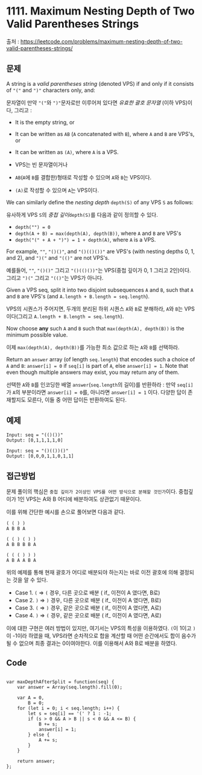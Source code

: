 # 1111.  Maximum Nesting Depth of Two Valid Parentheses Strings

출처 : https://leetcode.com/problems/maximum-nesting-depth-of-two-valid-parentheses-strings/

## 문제

A string is a  _valid parentheses string_ (denoted VPS) if and only if it consists of  `"("`  and  `")"`  characters only, and:

문자열이 만약 `"("`와 `")"`문자로만 이루어져 있다면 _유효한 괄호 문자열_ (이하 VPS)이다, 그리고 :

-   It is the empty string, or
-   It can be written as `AB` (`A` concatenated with `B`), where `A` and `B` are VPS's, or
-   It can be written as `(A)`, where `A` is a VPS.

- VPS는 빈 문자열이거나
- `AB`(`A`에 `B`를 결합한)형태로 작성할 수 있으며 `A`와 `B`는 VPS이다. 
- `(A)`로 작성할 수 있으며 `A`는 VPS이다. 

We can similarly define the  _nesting depth_  `depth(S)`  of any VPS  `S`  as follows:

유사하게 VPS `S`의 _중첩 깊이_`depth(S)`를 다음과 같이 정의할 수 있다. 

-   `depth("") = 0`
-   `depth(A + B) = max(depth(A), depth(B))`, where  `A`  and  `B`  are VPS's
-   `depth("(" + A + ")") = 1 + depth(A)`, where  `A`  is a VPS.

For example, `""`, `"()()"`, and `"()(()())"` are VPS's (with nesting depths 0, 1, and 2), and  `")("`  and  `"(()"`  are not VPS's.

예를들어, `""`, `"()()"` 그리고 `"()(()())"`는 VPS(중첩 깊이가 0, 1 그리고 2인)이다. 그리고 `")("` 그리고 `"(()"`는 VPS가 아니다.

Given a VPS  seq, split it into two disjoint subsequences  `A`  and  `B`, such that `A`  and  `B`  are VPS's (and `A.length + B.length = seq.length`).

VPS의 시퀀스가 주어지면, 두개의 분리된 하위 시퀀스 `A`와 `B`로 분해하라, `A`와 `B`는 VPS이다(그리고 `A.length + B.length = seq.length`). 

Now choose  **any**  such  `A`  and  `B`  such that `max(depth(A), depth(B))`  is the minimum possible value.

이제 `max(depth(A), depth(B))`를 가능한 최소 값으로 하는 `A`와 `B`를 선택하라.

Return an  `answer`  array (of length  `seq.length`) that encodes such a choice of  `A`  and  `B`: `answer[i] = 0`  if  `seq[i]`  is part of  `A`, else  `answer[i] = 1`. Note that even though multiple answers may exist, you may return any of them.

선택한 `A`와 `B`를 인코딩한 배열 `answer`(`seq.length`의 길이)를 반환하라 : 만약 `seq[i]`가 `A`의 부분이라면 `answer[i] = 0`를, 아니라면 `answer[i] = 1` 이다. 다양한 답이 존재할지도 모른다, 이들 중 어떤 답이든 반환하여도 된다.

## 예제

```
Input: seq = "(()())"
Output: [0,1,1,1,1,0]
```
```
Input: seq = "()(())()"
Output: [0,0,0,1,1,0,1,1]
```

## 접근방법

문제 풀이의 핵심은 `중첩 깊이가 2이상인 VPS를 어떤 방식으로 분해할 것인가`이다. 중첩깊이가 1인 VPS는 A와 B 어디에 배분하여도 상관없기 때문이다.

이를 위해 간단한 예시를 손으로 풀어보면 다음과 같다.
```
( ( ) )
A B B A

( ( ) ( ) )
A B B B B A

( ( ( ) ) )
A B A A B A
```
위의 예제를 통해 현재 괄호가 어디로 배분되야 하는지는 바로 이전 괄호에 의해 결정되는 것을 알 수 있다.
- Case 1. `(` => `(` 경우, 다른 곳으로 배분 ( if_ 이전이 A 였다면, B로)
- Case 2. `)` => `)` 경우, 다른 곳으로 배분 ( if_ 이전이 A 였다면, B로)
- Case 3. `(` => `)` 경우, 같은 곳으로 배분 ( if_ 이전이 A 였다면, A로)
- Case 4. `)` => `(` 경우, 같은 곳으로 배분 ( if_ 이전이 A 였다면, A로)

이에 대한 구현은 여러 방법이 있지만, 여기서는 VPS의 특성을 이용하였다.
`(`이 1이고 `)`이 -1이라 하였을 때, VPS라면 순차적으로 합을 계산할 때 어떤 순간에서도 합이 음수가 될 수 없으며 최종 결과는 0이여야한다. 이를  이용해서 A와 B로 배분을 하였다.

## Code

<pre>
<code>
var maxDepthAfterSplit = function(seq) {
    var answer = Array(seq.length).fill(0);
    
    var A = 0,
        B = 0;
    for (let i = 0; i < seq.length; i++) {
        let s = seq[i] == '(' ? 1 : -1;
        if (s > 0 && A > B || s < 0 && A <= B) {
            B += s;
            answer[i] = 1;
        } else {
            A += s;
        }
    }
    
    return answer;
};
</code>
</pre>
